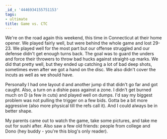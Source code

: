 ```yaml
---
_id_: '4446934155751153'
tags:
- ultimate
title: Game vs. CTC
---
```


We're on the road again this weekend, this time in Connecticut at their home opener. We played fairly well, but were behind the whole game and lost 29-23. We played well for the most part but our offense struggled and our defense didn't get enough turns back. The goal was to guard the unders and force their throwers to throw bad hucks against straight-up marks. We did that pretty well, but they ended up catching a lot of bad deep shots, sometimes even after we got a hand on the disc. We also didn't cover the incuts as well as we should have. 

Personally I had one layout d and another jump d that didn't go far and got caught. Also, a turn on a dishie pass against a zone. I didn't get burned much on D (a few in cuts) and played well on dumps. I'd say my biggest problem was not pulling the trigger on a few bids. Gotta be a bit more aggressive (also more physical till the refs call it). And I could always be in better shape. 

My parents came out to watch the game, take some pictures, and take me out for sushi after. Also saw a few old friends: people from college and Dono (hey buddy - you're this blog's only reader).
